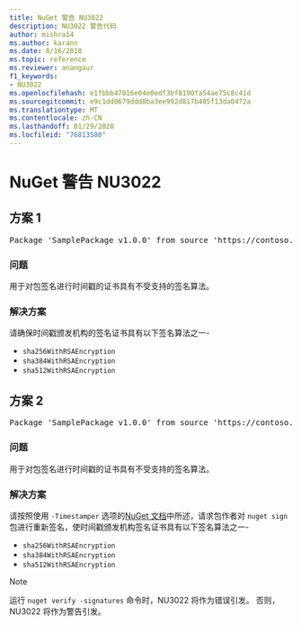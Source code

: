 ```yaml
---
title: NuGet 警告 NU3022
description: NU3022 警告代码
author: mishra14
ms.author: karann
ms.date: 8/16/2018
ms.topic: reference
ms.reviewer: anangaur
f1_keywords:
- NU3022
ms.openlocfilehash: e1fbbb47816e04e0edf3bf8190fa54ae75c8c41d
ms.sourcegitcommit: e9c1dd0679ddd8ba3ee992d817b405f13da0472a
ms.translationtype: MT
ms.contentlocale: zh-CN
ms.lasthandoff: 01/29/2020
ms.locfileid: "76813580"
---
```

# <a name="nuget-warning-nu3022"></a>NuGet 警告 NU3022

## <a name="scenario-1"></a>方案 1

<pre>Package 'SamplePackage v1.0.0' from source 'https://contoso.com/index.json': The primary signature's timestamp certificate has an unsupported signature algorithm.</pre>

### <a name="issue"></a>问题

用于对包签名进行时间戳的证书具有不受支持的签名算法。


### <a name="solution"></a>解决方案

请确保时间戳颁发机构的签名证书具有以下签名算法之一- 
* `sha256WithRSAEncryption`
* `sha384WithRSAEncryption`
* `sha512WithRSAEncryption`



## <a name="scenario-2"></a>方案 2

<pre>Package 'SamplePackage v1.0.0' from source 'https://contoso.com/index.json': The timestamp certificate has an unsupported signature algorithm (SHA1). The following algorithms are supported: SHA256RSA, SHA384RSA, SHA512RSA.</pre>

### <a name="issue"></a>问题

用于对包签名进行时间戳的证书具有不受支持的签名算法。


### <a name="solution"></a>解决方案

请按照使用 `-Timestamper` 选项的[NuGet 文档](../../create-packages/sign-a-package.md)中所述，请求包作者对 `nuget sign` 包进行重新签名，使时间戳颁发机构签名证书具有以下签名算法之一-
* `sha256WithRSAEncryption`
* `sha384WithRSAEncryption`
* `sha512WithRSAEncryption`


> [!Note]
> 运行 `nuget verify -signatures` 命令时，NU3022 将作为错误引发。 否则，NU3022 将作为警告引发。
